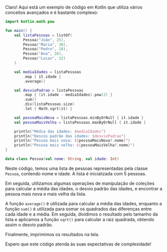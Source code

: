 Claro! Aqui está um exemplo de código em Kotlin que utiliza vários conceitos avançados e é bastante complexo:

```kotlin
import kotlin.math.pow

fun main() {
    val listaPessoas = listOf(
        Pessoa("João", 25),
        Pessoa("Maria", 30),
        Pessoa("Pedro", 28),
        Pessoa("Ana", 26),
        Pessoa("Lucas", 32)
    )

    val mediaIdades = listaPessoas
        .map { it.idade }
        .average()

    val desvioPadrao = listaPessoas
        .map { (it.idade - mediaIdades).pow(2) }
        .sum()
        .div(listaPessoas.size)
        .let { Math.sqrt(it) }

    val pessoaMaisNova = listaPessoas.minByOrNull { it.idade }
    val pessoaMaisVelha = listaPessoas.maxByOrNull { it.idade }

    println("Média das idades: $mediaIdades")
    println("Desvio padrão das idades: $desvioPadrao")
    println("Pessoa mais nova: ${pessoaMaisNova?.nome}")
    println("Pessoa mais velha: ${pessoaMaisVelha?.nome}")
}

data class Pessoa(val nome: String, val idade: Int)
```

Neste código, temos uma lista de pessoas representadas pela classe `Pessoa`, contendo nome e idade. A lista é inicializada com 5 pessoas.

Em seguida, utilizamos algumas operações de manipulação de coleções para calcular a média das idades, o desvio padrão das idades, e encontrar a pessoa mais nova e mais velha da lista.

A função `average()` é utilizada para calcular a média das idades, enquanto a função `sum()` é utilizada para somar os quadrados das diferenças entre cada idade e a média. Em seguida, dividimos o resultado pelo tamanho da lista e aplicamos a função `sqrt()` para calcular a raiz quadrada, obtendo assim o desvio padrão.

Finalmente, imprimimos os resultados na tela.

Espero que este código atenda às suas expectativas de complexidade!